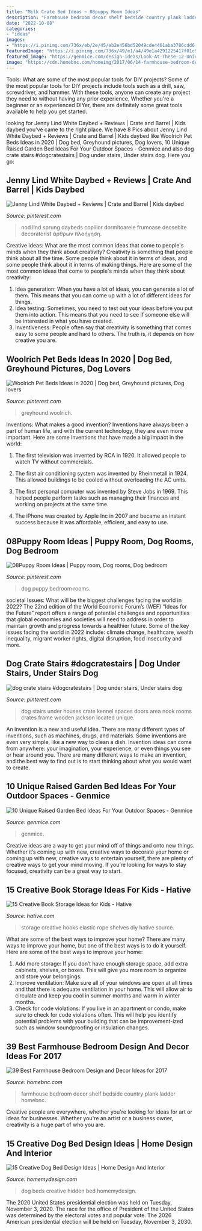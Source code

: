```yaml
---
title: "Milk Crate Bed Ideas ~ 08puppy Room Ideas"
description: "Farmhouse bedroom decor shelf bedside country plank ladder homebnc"
date: "2022-10-08"
categories:
- "ideas"
images:
- "https://i.pinimg.com/736x/eb/2e/45/eb2e456bd52049cde4461aba3786cdd6.jpg"
featuredImage: "https://i.pinimg.com/736x/49/e1/a4/49e1a4291225417f01c94db6c3f7da70.jpg"
featured_image: "https://genmice.com/design-ideas/Look-At-These-12-Unique--Fun-Raised-Garden-Bed-Ideas/44.jpeg"
image: "https://cdn.homebnc.com/homeimg/2017/06/14-farmhouse-bedroom-design-decor-ideas-homebnc.jpg"
---
```



Tools: What are some of the most popular tools for DIY projects?
Some of the most popular tools for DIY projects include tools such as a drill, saw, screwdriver, and hammer. With these tools, anyone can create any project they need to without having any prior experience. Whether you're a beginner or an experienced DIYer, there are definitely some great tools available to help you get started.

	

		
looking for Jenny Lind White Daybed + Reviews | Crate and Barrel | Kids daybed you've came to the right place. We have 8 Pics about Jenny Lind White Daybed + Reviews | Crate and Barrel | Kids daybed like Woolrich Pet Beds Ideas in 2020 | Dog bed, Greyhound pictures, Dog lovers, 10 Unique Raised Garden Bed Ideas For Your Outdoor Spaces - Genmice and also dog crate stairs #dogcratestairs | Dog under stairs, Under stairs dog. Here you go:
		
    
## Jenny Lind White Daybed + Reviews | Crate And Barrel | Kids Daybed

<img loading=lazy src="https://i.pinimg.com/736x/49/e1/a4/49e1a4291225417f01c94db6c3f7da70.jpg" onerror="this.onerror=null;this.src='https://tse4.mm.bing.net/th?id=OIP.EyPOdN9Xw0qAUWtbppwRIwHaHa&amp;pid=15.1';" alt="Jenny Lind White Daybed + Reviews | Crate and Barrel | Kids daybed">

_Source: pinterest.com_

>nod lind sprung daybeds copiilor dormitoarele frumoase deosebite decoratorist άρθρων πλοήγηση. 

	

Creative ideas: What are the most common ideas that come to people's minds when they think about creativity?
Creativity is something that people think about all the time. Some people think about it in terms of ideas, and some people think about it in terms of making things. Here are some of the most common ideas that come to people's minds when they think about creativity: 
1. Idea generation: When you have a lot of ideas, you can generate a lot of them. This means that you can come up with a lot of different ideas for things. 
2. Idea testing: Sometimes, you need to test out your ideas before you put them into action. This means that you need to see if someone else will be interested in what you have created. 
3. Inventiveness: People often say that creativity is something that comes easy to some people and hard to others. The truth is, it depends on how creative you are.

    
## Woolrich Pet Beds Ideas In 2020 | Dog Bed, Greyhound Pictures, Dog Lovers

<img loading=lazy src="https://i.pinimg.com/736x/ea/52/61/ea5261680c84d305d7a66c9ee23d0f3f.jpg" onerror="this.onerror=null;this.src='https://tse1.mm.bing.net/th?id=OIP._hrwyx_AkLbdosDkRGRnnAHaHa&amp;pid=15.1';" alt="Woolrich Pet Beds Ideas in 2020 | Dog bed, Greyhound pictures, Dog lovers">

_Source: pinterest.com_

>greyhound woolrich. 

	

Inventions: What makes a good invention?
Inventions have always been a part of human life, and with the current technology, they are even more important. Here are some inventions that have made a big impact in the world:
1. The first television was invented by RCA in 1920. It allowed people to watch TV without commercials.

2. The first air conditioning system was invented by Rheinmetall in 1924. This allowed buildings to be cooled without overloading the AC units.

3. The first personal computer was invented by Steve Jobs in 1969. This helped people perform tasks such as managing their finances and working on projects at the same time.

4. The iPhone was created by Apple Inc in 2007 and became an instant success because it was affordable, efficient, and easy to use.

    
## 08Puppy Room Ideas | Puppy Room, Dog Rooms, Dog Bedroom

<img loading=lazy src="https://i.pinimg.com/736x/bf/46/4a/bf464ab63f72f117cbdd4cc2a5bf5cca.jpg" onerror="this.onerror=null;this.src='https://tse3.mm.bing.net/th?id=OIP.GGT25KZ8NF_5PVnTekZmrwHaJ3&amp;pid=15.1';" alt="08Puppy Room Ideas | Puppy room, Dog rooms, Dog bedroom">

_Source: pinterest.com_

>dog puppy bedroom rooms. 

	

societal Issues: What will be the biggest challenges facing the world in 2022?
The 22nd edition of the World Economic Forum’s (WEF) “Ideas for the Future” report offers a range of potential challenges and opportunities that global economies and societies will need to address in order to maintain growth and progress towards a healthier future. Some of the key issues facing the world in 2022 include: climate change, healthcare, wealth inequality, migrant worker rights, digital disruption, food insecurity and more.

    
## Dog Crate Stairs #dogcratestairs | Dog Under Stairs, Under Stairs Dog

<img loading=lazy src="https://i.pinimg.com/736x/eb/2e/45/eb2e456bd52049cde4461aba3786cdd6.jpg" onerror="this.onerror=null;this.src='https://tse4.mm.bing.net/th?id=OIP.Lwz5pAsRE2q2phSv_-3T3QHaJ3&amp;pid=15.1';" alt="dog crate stairs #dogcratestairs | Dog under stairs, Under stairs dog">

_Source: pinterest.com_

>dog stairs under houses crate kennel spaces doors area nook rooms crates frame wooden jackson located unique. 

	

An invention is a new and useful idea. There are many different types of inventions, such as machines, drugs, and materials. Some inventions are even very simple, like a new way to clean a dish. Invention ideas can come from anywhere: your imagination, your experience, or even things you see or hear around you. There are many different ways to make an invention, and the best way to find out is to start thinking about what you would want to create.

    
## 10 Unique Raised Garden Bed Ideas For Your Outdoor Spaces - Genmice

<img loading=lazy src="https://genmice.com/design-ideas/Look-At-These-12-Unique--Fun-Raised-Garden-Bed-Ideas/44.jpeg" onerror="this.onerror=null;this.src='https://tse2.mm.bing.net/th?id=OIP._ZSW9oFnmpxqKH2I56LMYAHaGu&amp;pid=15.1';" alt="10 Unique Raised Garden Bed Ideas For Your Outdoor Spaces - Genmice">

_Source: genmice.com_

>genmice. 

	

Creative ideas are a way to get your mind off of things and onto new things. Whether it’s coming up with new, creative ways to decorate your home or coming up with new, creative ways to entertain yourself, there are plenty of creative ways to get your mind moving. If you’re looking for ways to stay focused, creativity can be a great way to start.

    
## 15 Creative Book Storage Ideas For Kids - Hative

<img loading=lazy src="https://hative.com/wp-content/uploads/2014/11/book-storage/7-book-shelves-with-hooks-and-elastic-rope.jpg" onerror="this.onerror=null;this.src='https://tse3.mm.bing.net/th?id=OIP.B0AXKWyBVmloq--FMa5ZigHaLH&amp;pid=15.1';" alt="15 Creative Book Storage Ideas for Kids - Hative">

_Source: hative.com_

>storage creative hooks elastic rope shelves diy hative source. 

	

What are some of the best ways to improve your home?
There are many ways to improve your home, but one of the best ways is to do it yourself. Here are some of the best ways to improve your home: 
1. Add more storage: If you don’t have enough storage space, add extra cabinets, shelves, or boxes. This will give you more room to organize and store your belongings. 
2. Improve ventilation: Make sure all of your windows are open at all times and that there is adequate ventilation in your home. This will allow air to circulate and keep you cool in summer months and warm in winter months. 
3. Check for code violations: If you live in an apartment or condo, make sure to check for code violations often. This will help you identify potential problems with your building that can be improvement-ized such as window soundproofing or insulation changes.

    
## 39 Best Farmhouse Bedroom Design And Decor Ideas For 2017

<img loading=lazy src="https://cdn.homebnc.com/homeimg/2017/06/14-farmhouse-bedroom-design-decor-ideas-homebnc.jpg" onerror="this.onerror=null;this.src='https://tse2.mm.bing.net/th?id=OIP.uVsX-fDRbty50q_jdF6WMQHaLm&amp;pid=15.1';" alt="39 Best Farmhouse Bedroom Design and Decor Ideas for 2017">

_Source: homebnc.com_

>farmhouse bedroom decor shelf bedside country plank ladder homebnc. 

	

Creative people are everywhere, whether you're looking for ideas for art or ideas for businesses. Whether you're an artist or a business owner, creativity is a huge part of who you are.

    
## 15 Creative Dog Bed Design Ideas | Home Design And Interior

<img loading=lazy src="http://homemydesign.com/wp-content/uploads/2015/03/hidden-dog-beds-design.jpg" onerror="this.onerror=null;this.src='https://tse3.mm.bing.net/th?id=OIP.oTqVJ2VU4kApXp7GoG-ooAHaKi&amp;pid=15.1';" alt="15 Creative Dog Bed Design Ideas | Home Design And Interior">

_Source: homemydesign.com_

>dog beds creative hidden bed homemydesign. 

	

The 2020 United States presidential election was held on Tuesday, November 3, 2020. The race for the office of President of the United States was determined by the electoral votes and popular vote. The 2026 American presidential election will be held on Tuesday, November 3, 2030.

